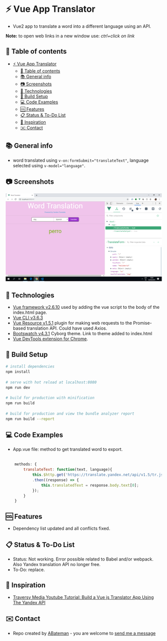 # :zap: Vue App Translator

* Vue2 app to translate a word into a different language using an API.

**Note:** to open web links in a new window use: _ctrl+click on link_

## :page_facing_up: Table of contents

* [:zap: Vue App Translator](#zap-vue-app-translator)
  * [:page_facing_up: Table of contents](#page_facing_up-table-of-contents)
  * [:books: General info](#books-general-info)
  * [:camera: Screenshots](#camera-screenshots)
  * [:signal_strength: Technologies](#signal_strength-technologies)
  * [:floppy_disk: Build Setup](#floppy_disk-build-setup)
  * [:computer: Code Examples](#computer-code-examples)
  * [:cool: Features](#cool-features)
  * [:clipboard: Status & To-Do List](#clipboard-status--to-do-list)
  * [:clap: Inspiration](#clap-inspiration)
  * [:envelope: Contact](#envelope-contact)

## :books: General info

* word translated using `v-on:formSubmit="translateText"`, language selected using `v-model="language"`.

## :camera: Screenshots

![Example screenshot](./img/translation.png)

## :signal_strength: Technologies

* [Vue framework v2.6.10](https://vuejs.org/) used by adding the vue script to the body of the index.html page.
* [Vue CLI v3.6.3](https://cli.vuejs.org/)
* [Vue Resource v1.5.1](https://www.npmjs.com/package/vue-resource) plugin for making web requests to the Promise-based translation API.
Could have used Axios.
* [Bootswatch v4.3.1](https://bootswatch.com/) Cyborg theme. Link to theme added to index.html
* [Vue DevTools extension for Chrome](https://chrome.google.com/webstore/detail/vuejs-devtools/nhdogjmejiglipccpnnnanhbledajbpd).

## :floppy_disk: Build Setup

``` bash
# install dependencies
npm install

# serve with hot reload at localhost:8080
npm run dev

# build for production with minification
npm run build

# build for production and view the bundle analyzer report
npm run build --report
```

## :computer: Code Examples

* App.vue file: method to get translated word to export.

```javascript

	methods: {
		translateText: function(text, language){
			this.$http.get('https://translate.yandex.net/api/v1.5/tr.json/translate?key=trnsl.1.1.20181104T102320Z.a3fb9954e7544c8c.9b440f44d18ba210605f46825cd17fb833eaf247&lang='+language+'&text='+text)
			.then((response) => {
				this.translatedText = response.body.text[0];
			});
		}
	}

```

## :cool: Features

* Dependency list updated and all conflicts fixed.

## :clipboard: Status & To-Do List

* Status: Not working. Error possible related to Babel and/or webpack. Also Yandex translation API no longer free.
* To-Do: replace.

## :clap: Inspiration

* [Traversy Media Youtube Tutorial: Build a Vue js Translator App Using The Yandex API](https://www.youtube.com/watch?v=DBADrF0C2ls)

## :envelope: Contact

* Repo created by [ABateman](https://www.andrewbateman.org) - you are welcome to [send me a message](https://andrewbateman.org/contact)
